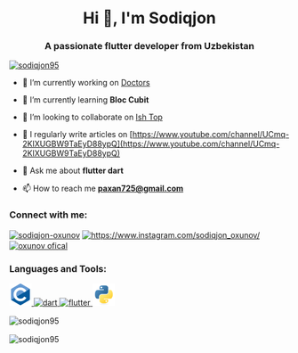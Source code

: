 <h1 align="center">Hi 👋, I'm Sodiqjon</h1>
<h3 align="center">A passionate flutter developer from Uzbekistan</h3>

<p align="left"> <a href="https://github.com/ryo-ma/github-profile-trophy"><img src="https://github-profile-trophy.vercel.app/?username=sodiqjon95" alt="sodiqjon95" /></a> </p>

- 🔭 I’m currently working on [Doctors](https://github.com/Sodiqjon95/my_doctors)

- 🌱 I’m currently learning **Bloc Cubit**

- 👯 I’m looking to collaborate on [Ish Top](https://github.com/Abdusamad98/ish_top)

- 📝 I regularly write articles on [https://www.youtube.com/channel/UCmq-2KlXUGBW9TaEyD88ypQ](https://www.youtube.com/channel/UCmq-2KlXUGBW9TaEyD88ypQ)

- 💬 Ask me about **flutter dart**

- 📫 How to reach me **paxan725@gmail.com**

<h3 align="left">Connect with me:</h3>
<p align="left">
<a href="https://linkedin.com/in/sodiqjon-oxunov" target="blank"><img align="center" src="[https://raw.githubusercontent.com/rahuldkjain/github-profile-readme-generator/master/src/images/icons/Social/linked-in-alt.svg](https://www.linkedin.com/in/sodiqjon-oxunov-a032a0244/)" alt="sodiqjon-oxunov" height="30" width="40" /></a>
<a href="[https://instagram.com/https://www.instagram.com/sodiqjon_oxunov/](https://www.instagram.com/sodiqjon_oxunov/)" target="blank"><img align="center" src="https://raw.githubusercontent.com/rahuldkjain/github-profile-readme-generator/master/src/images/icons/Social/instagram.svg" alt="https://www.instagram.com/sodiqjon_oxunov/" height="30" width="40" /></a>
<a href="https://www.youtube.com/channel/UCmq-2KlXUGBW9TaEyD88ypQ" target="blank"><img align="center" src="https://raw.githubusercontent.com/rahuldkjain/github-profile-readme-generator/master/src/images/icons/Social/youtube.svg" alt="oxunov ofical" height="30" width="40" /></a>
</p>

<h3 align="left">Languages and Tools:</h3>
<p align="left"> <a href="https://www.cprogramming.com/" target="_blank" rel="noreferrer"> <img src="https://raw.githubusercontent.com/devicons/devicon/master/icons/c/c-original.svg" alt="c" width="40" height="40"/> </a> <a href="https://dart.dev" target="_blank" rel="noreferrer"> <img src="https://www.vectorlogo.zone/logos/dartlang/dartlang-icon.svg" alt="dart" width="40" height="40"/> </a> <a href="https://flutter.dev" target="_blank" rel="noreferrer"> <img src="https://www.vectorlogo.zone/logos/flutterio/flutterio-icon.svg" alt="flutter" width="40" height="40"/> </a> <a href="https://www.python.org" target="_blank" rel="noreferrer"> <img src="https://raw.githubusercontent.com/devicons/devicon/master/icons/python/python-original.svg" alt="python" width="40" height="40"/> </a> </p>

<p><img align="center" src="https://github-readme-stats.vercel.app/api/top-langs?username=sodiqjon95&show_icons=true&locale=en&layout=compact" alt="sodiqjon95" /></p>

<p><img align="center" src="https://github-readme-streak-stats.herokuapp.com/?user=sodiqjon95&" alt="sodiqjon95" /></p>
